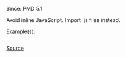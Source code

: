 Since: PMD 5.1

Avoid inline JavaScript. Import .js files instead.

Example(s):
```

```

[Source](https://pmd.github.io/pmd-5.6.1/pmd-velocity/rules/vm/basic.html#NoInlineJavaScript)

